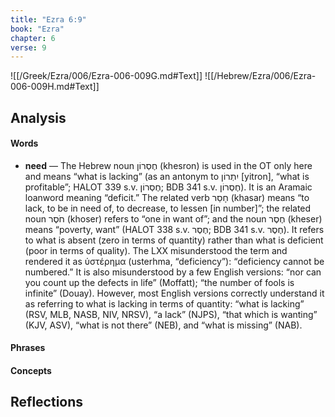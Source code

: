 ```yaml
---
title: "Ezra 6:9"
book: "Ezra"
chapter: 6
verse: 9
---
```

![[/Greek/Ezra/006/Ezra-006-009G.md#Text]]
![[/Hebrew/Ezra/006/Ezra-006-009H.md#Text]]

## Analysis

#### Words
- **need** — The Hebrew noun חֶסְרוֹן (khesron) is used in the OT only here and means “what is lacking” (as an antonym to יִתְרוֹן [yitron], “what is profitable”; HALOT 339 s.v. חֶסְרוֹן; BDB 341 s.v. חֶסְרוֹן). It is an Aramaic loanword meaning “deficit.” The related verb חָסַר (khasar) means “to lack, to be in need of, to decrease, to lessen [in number]”; the related noun חֹסֶר (khoser) refers to “one in want of”; and the noun חֶסֶר (kheser) means “poverty, want” (HALOT 338 s.v. חֶסֶר; BDB 341 s.v. חֶסֶר). It refers to what is absent (zero in terms of quantity) rather than what is deficient (poor in terms of quality). The LXX misunderstood the term and rendered it as ὑστέρημα (usterhma, “deficiency”): “deficiency cannot be numbered.” It is also misunderstood by a few English versions: “nor can you count up the defects in life” (Moffatt); “the number of fools is infinite” (Douay). However, most English versions correctly understand it as referring to what is lacking in terms of quantity: “what is lacking” (RSV, MLB, NASB, NIV, NRSV), “a lack” (NJPS), “that which is wanting” (KJV, ASV), “what is not there” (NEB), and “what is missing” (NAB).

#### Phrases

#### Concepts

## Reflections
